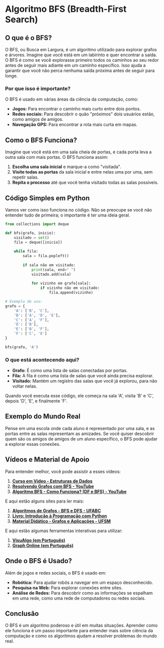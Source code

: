 # Algoritmo BFS (Breadth-First Search)

## O que é o BFS?

O BFS, ou Busca em Largura, é um algoritmo utilizado para explorar grafos e árvores. Imagine que você está em um labirinto e quer encontrar a saída. O BFS é como se você explorasse primeiro todos os caminhos ao seu redor antes de seguir mais adiante em um caminho específico. Isso ajuda a garantir que você não perca nenhuma saída próxima antes de seguir para longe.

### Por que isso é importante?
O BFS é usado em várias áreas da ciência da computação, como:
- **Jogos:** Para encontrar o caminho mais curto entre dois pontos.
- **Redes sociais:** Para descobrir o quão "próximos" dois usuários estão, como amigos de amigos.
- **Navegação GPS:** Para encontrar a rota mais curta em mapas.

## Como o BFS Funciona?

Imagine que você está em uma sala cheia de portas, e cada porta leva a outra sala com mais portas. O BFS funciona assim:

1. **Escolha uma sala inicial** e marque-a como "visitada".
2. **Visite todas as portas** da sala inicial e entre nelas uma por uma, sem repetir salas.
3. **Repita o processo** até que você tenha visitado todas as salas possíveis.

## Código Simples em Python

Vamos ver como isso funciona no código. Não se preocupe se você não entender tudo de primeira; o importante é ter uma ideia geral.

```python
from collections import deque

def bfs(grafo, inicio):
    visitado = set()
    fila = deque([inicio])
    
    while fila:
        sala = fila.popleft()
        
        if sala não em visitado:
            print(sala, end=" ")
            visitado.add(sala)
            
            for vizinho em grafo[sala]:
                if vizinho não em visitado:
                    fila.append(vizinho)

# Exemplo de uso:
grafo = {
    'A': ['B', 'C'],
    'B': ['A', 'D', 'E'],
    'C': ['A', 'F'],
    'D': ['B'],
    'E': ['B', 'F'],
    'F': ['C', 'E']
}

bfs(grafo, 'A')
```

### O que está acontecendo aqui?
- **Grafo:** É como uma lista de salas conectadas por portas.
- **Fila:** A fila é como uma lista de salas que você ainda precisa explorar.
- **Visitado:** Mantém um registro das salas que você já explorou, para não voltar nelas.

Quando você executa esse código, ele começa na sala 'A', visita 'B' e 'C', depois 'D', 'E', e finalmente 'F'.

## Exemplo do Mundo Real

Pense em uma escola onde cada aluno é representado por uma sala, e as portas entre as salas representam as amizades. Se você quiser descobrir quem são os amigos de amigos de um aluno específico, o BFS pode ajudar a explorar essas conexões.

## Vídeos e Material de Apoio

Para entender melhor, você pode assistir a esses vídeos:

1. **[Curso em Vídeo - Estruturas de Dados](https://www.youtube.com/watch?v=Zz9w00nqlA0)**
2. **[Resolvendo Grafos com BFS - YouTube](https://www.youtube.com/watch?v=4RLvezy-VMk)**
3. **[Algoritmo BFS - Como Funciona? (DF e BFS) - YouTube](https://www.youtube.com/watch?v=EK2hxTtLNTE)**

E aqui estão alguns sites para ler mais:

1. **[Algoritmos de Grafos - BFS e DFS - UFABC](https://www.ufabc.edu.br/~renata.bassi/disciplinas/analise-algoritmos/slides/algoritmos-grafos.pdf)**
2. **[Livro: Introdução à Programação com Python](https://www.casadocodigo.com.br/products/livro-python)**
3. **[Material Didático - Grafos e Aplicações - UFSM](https://www.ufsm.br/app/uploads/sites/397/2022/04/Grafos-e-Aplicacoes.pdf)**

E aqui estão algumas ferramentas interativas para utilizar:

1. **[VisuAlgo (em Português)](https://visualgo.net/pt/dfsbfs)**
2. **[Graph Online (em Português)](https://graphonline.ru/pt/)**

## Onde o BFS é Usado?

Além de jogos e redes sociais, o BFS é usado em:

- **Robótica:** Para ajudar robôs a navegar em um espaço desconhecido.
- **Pesquisa na Web:** Para explorar conexões entre sites.
- **Análise de Redes:** Para descobrir como as informações se espalham em uma rede, como uma rede de computadores ou redes sociais.

## Conclusão

O BFS é um algoritmo poderoso e útil em muitas situações. Aprender como ele funciona é um passo importante para entender mais sobre ciência da computação e como os algoritmos ajudam a resolver problemas do mundo real.

